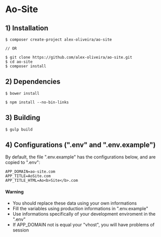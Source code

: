 # Ao-Site

## 1) Installation
````
$ composer create-project alex-oliveira/ao-site

// OR

$ git clone https://github.com/alex-oliveira/ao-site.git
$ cd ao-site
$ composer install
````

## 2) Dependencies
````
$ bower install
````

````
$ npm install --no-bin-links
````

## 3) Building
````
$ gulp build
````

## 4) Configurations (".env" and ".env.example")
By default, the file ".env.example" has the configurations below, and are copied to ".env":
````
APP_DOMAIN=ao-site.com
APP_TITLE=AoSite.com
APP_TITLE_HTML=Ao<b>Site</b>.com
````
#### Warning
- You should replace these data using your own informations
- Fill the variables using production informations in ".env.example"
- Use informations specifically of your development enviroment in the ".env"
- If APP_DOMAIN not is equal your "vhost", you will have problems of session
